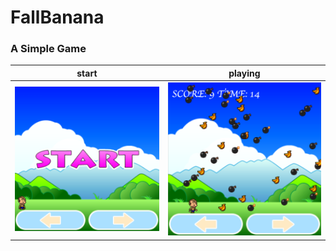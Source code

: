 # FallBanana

### A Simple Game

|start|playing|
|---|---|
|![](https://github.com/haliver/fallbanana/blob/images/1.png)|![](https://github.com/haliver/fallbanana/blob/images/2.png)|
